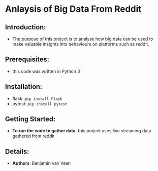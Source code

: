 # Anlaysis of Big Data From Reddit

## Introduction:

- The purpose of this project is to analyse how big data can be used to make valuable insights into behaviours on platforms such as reddit.


## Prerequisites:

- this code was written in Python 3


## Installation:

- flask: ```pip install Flask```
- pytest: ```pip install pytest```


## Getting Started:

- **To run the code to gather data**: this project uses live streaming data gathered from reddit


## Details:

- **Authors**: Benjamin van Veen
